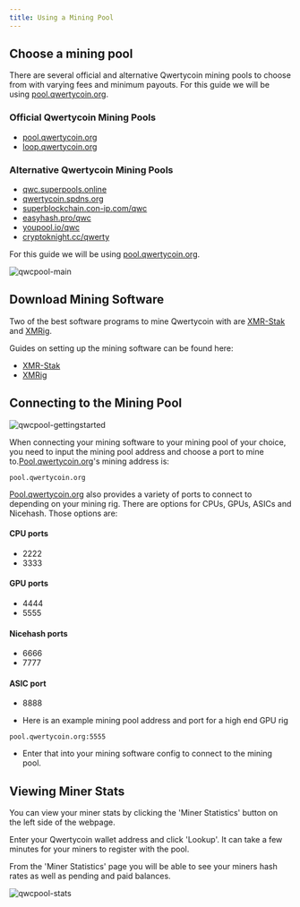 ```yaml
---
title: Using a Mining Pool
---
```


## Choose a mining pool
There are several official and alternative Qwertycoin mining pools to choose from with varying fees and minimum payouts. For this guide we will be using [pool.qwertycoin.org](http://pool.qwertycoin.org/).

### Official Qwertycoin Mining Pools
* [pool.qwertycoin.org](http://pool.qwertycoin.org/)
* [loop.qwertycoin.org](http://loop.qwertycoin.org/)

### Alternative Qwertycoin Mining Pools
* [qwc.superpools.online](http://qwc.superpools.online/)
* [qwertycoin.spdns.org](http://qwertycoin.spdns.org/)
* [superblockchain.con-ip.com/qwc](http://superblockchain.con-ip.com/qwc)
* [easyhash.pro/qwc](http://easyhash.pro/qwc)
* [youpool.io/qwc](http://youpool.io/qwc)
* [cryptoknight.cc/qwerty](http://cryptoknight.cc/qwerty)

For this guide we will be using [pool.qwertycoin.org](http://pool.qwertycoin.org/).

![qwcpool-main](https://github.com/blockinator/qwertycoin-wiki-images/blob/master/mining/usingpool/qwcpool-main.png)

## Download Mining Software
Two of the best software programs to mine Qwertycoin with are [XMR-Stak](https://www.xmrstak.com/) and [XMRig](https://xmrig.com/).

Guides on setting up the mining software can be found here:
* [XMR-Stak](XMR-Stak)
* [XMRig](XMRIG)

## Connecting to the Mining Pool

![qwcpool-gettingstarted](https://github.com/blockinator/qwertycoin-wiki-images/blob/master/mining/usingpool/qwcpool-gettingstarted.png)

When connecting your mining software to your mining pool of your choice, you need to input the mining pool address and choose a port to mine to.[Pool.qwertycoin.org](http://pool.qwertycoin.org/)'s mining address is:

```
pool.qwertycoin.org
```

[Pool.qwertycoin.org](http://pool.qwertycoin.org/) also provides a variety of ports to connect to depending on your mining rig. There are options for CPUs, GPUs, ASICs and Nicehash. Those options are:

#### CPU ports
* 2222
* 3333

#### GPU ports
* 4444
* 5555

#### Nicehash ports
* 6666
* 7777

#### ASIC port
* 8888

* Here is an example mining pool address and port for a high end GPU rig

```
pool.qwertycoin.org:5555
```

* Enter that into your mining software config to connect to the mining pool.

## Viewing Miner Stats
You can view your miner stats by clicking the 'Miner Statistics' button on the left side of the webpage.

Enter your Qwertycoin wallet address and click 'Lookup'. It can take a few minutes for your miners to register with the pool.

From the 'Miner Statistics' page you will be able to see your miners hash rates as well as pending and paid balances.

![qwcpool-stats](https://github.com/blockinator/qwertycoin-wiki-images/blob/master/mining/usingpool/qwcpool-stats.png)
